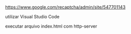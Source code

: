 https://www.google.com/recaptcha/admin/site/547701143


utilizar Visual Studio Code

executar arquivo index.html com http-server
